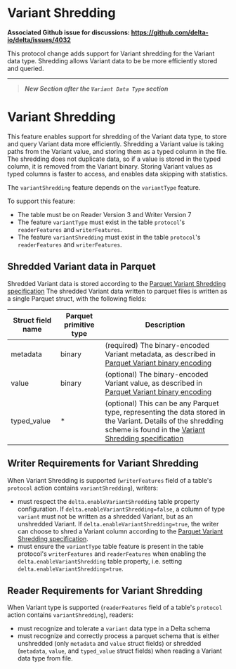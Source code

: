 # Variant Shredding
**Associated Github issue for discussions: https://github.com/delta-io/delta/issues/4032**

This protocol change adds support for Variant shredding for the Variant data type.
Shredding allows Variant data to be be more efficiently stored and queried.

--------

> ***New Section after the `Variant Data Type` section***

# Variant Shredding

This feature enables support for shredding of the Variant data type, to store and query Variant data more efficiently.
Shredding a Variant value is taking paths from the Variant value, and storing them as a typed column in the file.
The shredding does not duplicate data, so if a value is stored in the typed column, it is removed from the Variant binary.
Storing Variant values as typed columns is faster to access, and enables data skipping with statistics.

The `variantShredding` feature depends on the `variantType` feature.

To support this feature:
- The table must be on Reader Version 3 and Writer Version 7
- The feature `variantType` must exist in the table `protocol`'s `readerFeatures` and `writerFeatures`.
- The feature `variantShredding` must exist in the table `protocol`'s `readerFeatures` and `writerFeatures`.

## Shredded Variant data in Parquet

Shredded Variant data is stored according to the [Parquet Variant Shredding specification](https://github.com/apache/parquet-format/blob/master/VariantShredding.md)
The shredded Variant data written to parquet files is written as a single Parquet struct, with the following fields:

Struct field name | Parquet primitive type | Description
-|-|-
metadata | binary | (required) The binary-encoded Variant metadata, as described in [Parquet Variant binary encoding](https://github.com/apache/parquet-format/blob/master/VariantEncoding.md)
value | binary | (optional) The binary-encoded Variant value, as described in [Parquet Variant binary encoding](https://github.com/apache/parquet-format/blob/master/VariantEncoding.md)
typed_value | * | (optional) This can be any Parquet type, representing the data stored in the Variant. Details of the shredding scheme is found in the [Variant Shredding specification](https://github.com/apache/parquet-format/blob/master/VariantShredding.md)

## Writer Requirements for Variant Shredding

When Variant Shredding is supported (`writerFeatures` field of a table's `protocol` action contains `variantShredding`), writers:
- must respect the `delta.enableVariantShredding` table property configuration. If `delta.enableVariantShredding=false`, a column of type `variant` must not be written as a shredded Variant, but as an unshredded Variant. If `delta.enableVariantShredding=true`, the writer can choose to shred a Variant column according to the [Parquet Variant Shredding specification](https://github.com/apache/parquet-format/blob/master/VariantShredding.md).
- must ensure the `variantType` table feature is present in the table protocol's `writerFeatures`  and `readerFeatures` when enabling the `delta.enableVariantShredding` table property, i.e. setting `delta.enableVariantShredding=true`.

## Reader Requirements for Variant Shredding

When Variant type is supported (`readerFeatures` field of a table's `protocol` action contains `variantShredding`), readers:
- must recognize and tolerate a `variant` data type in a Delta schema
- must recognize and correctly process a parquet schema that is either unshredded (only `metadata` and `value` struct fields) or shredded (`metadata`, `value`, and `typed_value` struct fields) when reading a Variant data type from file.
